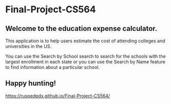 # Final-Project-CS564

## Welcome to the education expense calculator.  

This application is to help users estimate the cost of attending colleges and universities in the US. 

You can use the Search by School search to search for the schools with the largest enrollment in each state or you can use the Search by Name feature to find information about a particular school. 

## Happy hunting!

https://ruspedpdx.github.io/Final-Project-CS564/


